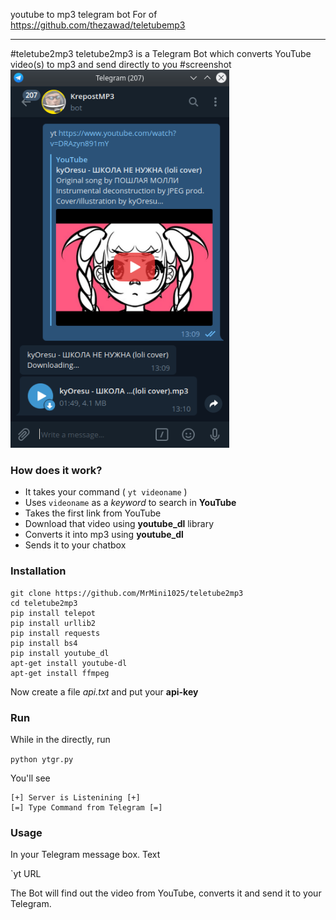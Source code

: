 youtube to mp3 telegram bot
For of 
https://github.com/thezawad/teletubemp3
____________________________________________________________________________________

#teletube2mp3
teletube2mp3 is a Telegram Bot which converts YouTube video(s) to mp3 and send directly to you
#screenshot
<img alt="yt" src="https://raw.githubusercontent.com/MrMini1025/teletube2mp3/master/Screenshot_20200714_131045.png" width="350">

### How does it work?

* It takes your command ( `yt videoname` )
* Uses `videoname` as a *keyword* to search in **YouTube**
* Takes the first link from YouTube
* Download that video using **youtube_dl** library
* Converts it into mp3 using **youtube_dl**
* Sends it to your chatbox

### Installation
```
git clone https://github.com/MrMini1025/teletube2mp3
cd teletube2mp3
pip install telepot
pip install urllib2
pip install requests
pip install bs4
pip install youtube_dl
apt-get install youtube-dl
apt-get install ffmpeg
```
Now create a file *api.txt* and put your **api-key**

### Run
While in the directly, run

`python ytgr.py`

You'll see 
```
[+] Server is Listenining [+]
[=] Type Command from Telegram [=]
```

### Usage
In your Telegram message box. Text

`yt URL

The Bot will find out the video from YouTube, converts it and send it to your Telegram.

